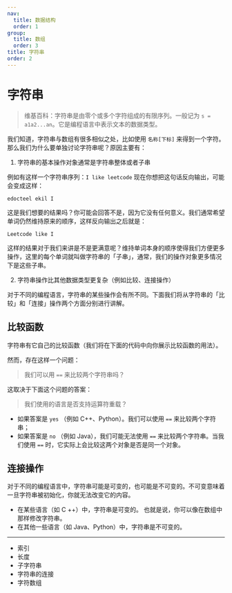 ```yaml
---
nav:
  title: 数据结构
  order: 1
group:
  title: 数组
  order: 3
title: 字符串
order: 2
---
```


# 字符串

> 维基百科：字符串是由零个或多个字符组成的有限序列。一般记为 `s = a1a2...an`。它是编程语言中表示文本的数据类型。

我们知道，字符串与数组有很多相似之处，比如使用 `名称[下标]` 来得到一个字符。那么我们为什么要单独讨论字符串呢？原因主要有：

1. 字符串的基本操作对象通常是字符串整体或者子串

例如有这样一个字符串序列：`I like leetcode` 现在你想把这句话反向输出，可能会变成这样：

`edocteel ekil I`

这是我们想要的结果吗？你可能会回答不是，因为它没有任何意义。我们通常希望单词仍然维持原来的顺序，这样反向输出之后就是：

`Leetcode like I`

这样的结果对于我们来讲是不是更满意呢？维持单词本身的顺序使得我们方便更多操作，这里的每个单词就叫做字符串的「子串」，通常，我们的操作对象更多情况下是这些子串。

2. 字符串操作比其他数据类型更复杂（例如比较、连接操作）

对于不同的编程语言，字符串的某些操作会有所不同。下面我们将从字符串的「比较」和「连接」操作两个方面分别进行讲解。

## 比较函数

字符串有它自己的比较函数（我们将在下面的代码中向你展示比较函数的用法）。

然而，存在这样一个问题：

> 我们可以用 `==` 来比较两个字符串吗？

这取决于下面这个问题的答案：

> 我们使用的语言是否支持运算符重载？

- 如果答案是 `yes` （例如 C++、Python）。我们可以使用 `==` 来比较两个字符串；
- 如果答案是 `no` （例如 Java），我们可能无法使用 `==` 来比较两个字符串。当我们使用 `==` 时，它实际上会比较这两个对象是否是同一个对象。

## 连接操作

对于不同的编程语言中，字符串可能是可变的，也可能是不可变的。不可变意味着一旦字符串被初始化，你就无法改变它的内容。

- 在某些语言（如 C ++）中，字符串是可变的。 也就是说，你可以像在数组中那样修改字符串。
- 在其他一些语言（如 Java、Python）中，字符串是不可变的。

---

- 索引
- 长度
- 子字符串
- 字符串的连接
- 字符数组
